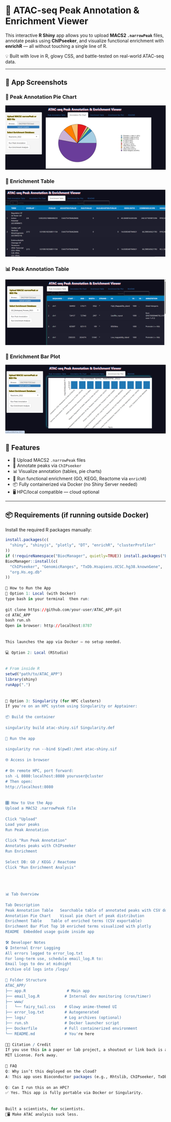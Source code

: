# 🔬 ATAC-seq Peak Annotation & Enrichment Viewer

This interactive **R Shiny** app allows you to upload **MACS2 `.narrowPeak`** files, annotate peaks using **ChIPseeker**, and visualize functional enrichment with **enrichR** — all without touching a single line of R.

💡 Built with love in R, glowy CSS, and battle-tested on real-world ATAC-seq data.

---

## 📸 App Screenshots

### 🧬 Peak Annotation Pie Chart
![Pie Chart](screenshots/Annotation_pie_chart.png)

### 📑 Enrichment Table
![Enrichment Table](screenshots/enrichment_table.png)

### 📊 Peak Annotation Table
![Annotation Table](screenshots/annotation_table.png)

### 🔬 Enrichment Bar Plot
![Bar Plot](screenshots/enrichment_bar_plot.png)



## 🚀 Features

- 📂 Upload MACS2 `.narrowPeak` files
- 🧬 Annotate peaks via `ChIPseeker`
- 📊 Visualize annotation (tables, pie charts)
- 🧠 Run functional enrichment (GO, KEGG, Reactome via `enrichR`)
- 📦 Fully containerized via Docker (no Shiny Server needed)
- 🖥️ HPC/local compatible — cloud optional

---

## 📦 Requirements (if running outside Docker)

Install the required R packages manually:
```r
install.packages(c(
  "shiny", "shinyjs", "plotly", "DT", "enrichR", "clusterProfiler"
))
if (!requireNamespace("BiocManager", quietly=TRUE)) install.packages("BiocManager")
BiocManager::install(c(
  "ChIPseeker", "GenomicRanges", "TxDb.Hsapiens.UCSC.hg38.knownGene",
  "org.Hs.eg.db"
))

🧪 How to Run the App
🔁 Option 1: Local (with Docker)
type bash in your terminal  then run:

git clone https://github.com/your-user/ATAC_APP.git
cd ATAC_APP
bash run.sh
Open in browser: http://localhost:8787


This launches the app via Docker — no setup needed.

💻 Option 2: Local (RStudio)


# From inside R
setwd("path/to/ATAC_APP")
library(shiny)
runApp(".")


🧠 Option 3: Singularity (for HPC clusters)
If you're on an HPC system using Singularity or Apptainer:

📦 Build the container

singularity build atac-shiny.sif Singularity.def

🚀 Run the app

singularity run --bind $(pwd):/mnt atac-shiny.sif

🌐 Access in browser

# On remote HPC, port forward:
ssh -L 8080:localhost:8080 youruser@cluster
# Then open:
http://localhost:8080


🎛️ How to Use the App
Upload a MACS2 .narrowPeak file

Click "Upload"
Load your peaks
Run Peak Annotation

Click "Run Peak Annotation"
Annotates peaks with ChIPseeker
Run Enrichment

Select DB: GO / KEGG / Reactome
Click "Run Enrichment Analysis"




📊 Tab Overview

Tab	Description
Peak Annotation Table	Searchable table of annotated peaks with CSV download
Annotation Pie Chart	Visual pie chart of peak distribution
Enrichment Table	Table of enriched terms (CSV exportable)
Enrichment Bar Plot	Top 10 enriched terms visualized with plotly
README	Embedded usage guide inside app

🛠️ Developer Notes
🔒 Internal Error Logging
All errors logged to error_log.txt
For long-term use, schedule email_log.R to:
Email logs to dev at midnight
Archive old logs into /logs/

📁 Folder Structure
ATAC_APP/
├── app.R                  # Main app
├── email_log.R           # Internal dev monitoring (cron/timer)
├── www/
│   └── fairy_tail.css    # Glowy anime-themed UI
├── error_log.txt         # Autogenerated
├── logs/                 # Log archives (optional)
├── run.sh                # Docker launcher script
├── Dockerfile            # Full containerized environment
└── README.md             # You're here

👨‍🔬 Citation / Credit
If you use this in a paper or lab project, a shoutout or link back is appreciated 🙏
MIT License. Fork away.

🧠 FAQ
Q: Why isn’t this deployed on the cloud?
A: This app uses Bioconductor packages (e.g., Rhtslib, ChIPseeker, TxDb) that require native compilation and large genomic data libraries. These do not play well with serverless environments like Cloud Run, but work great on Docker/HPC setups.

Q: Can I run this on an HPC?
✅ Yes. This app is fully portable via Docker or Singularity.


Built a scientists, for scientists.
🧬🖥️ Make ATAC analysis suck less.





